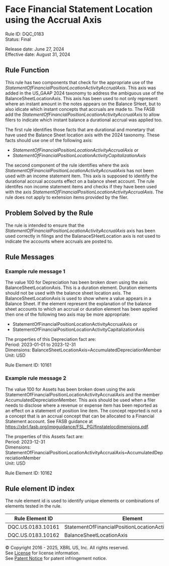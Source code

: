# Face Financial Statement Location using the Accrual Axis
Rule ID: DQC_0183  
Status: Final  
  
Release date: June 27, 2024  
Effective date: August 31, 2024  
  
## Rule Function
This rule has two components that check for the appropriate use of the *StatementOfFinancialPositionLocationActivityAccrualAxis*. This axis was added in the US_GAAP 2024 taxonomy to address the ambiguous use of the BalanceSheetLocationAxis.  This axis has been used to not only represent where an instant amount in the notes appears on the Balance SHeet, but to also idicate which instant concepts that accruals are made to. The FASB add the *StatementOfFinancialPositionLocationActivityAccrualAxis* to allow filers to indicate which instant balance a durational accrual was applied too.

The first rule identifies those facts that are durational and monetary that have used the Balance Sheet location axis with the 2024 taxonomy. These facts should use one of the following axis:
- *StatementOfFinancialPositionLocationActivityAccrualAxis* or 
- *StatementOfFinancialPositionLocationActivityCapitalizationAxis*

The second component of the rule identifies where the axis *StatementOfFinancialPositionLocationActivityAccrualAxis* has not been used with an income statement item.  This axis is supposed to identify the durational accrual accounts effect on a balance sheet account. The rule identifes non income statement items and checks if they have been used with the axis *StatementOfFinancialPositionLocationActivityAccrualAxis*. The rule does not apply to extension items provided by the filer.

## Problem Solved by the Rule
The rule is intended to ensure that the *StatementOfFinancialPositionLocationActivityAccrualAxis* axis has been used correctly in filings and the BalanaceSHeetLocation axis is not used to indicate the accounts where accruals are posted to.

## Rule Messages
### Example rule message 1

The value 100 for Depreciation has been broken down using the axis BalanceSheetLocationAxis. This is a duration element. Duration elements should not be used with the balance sheet location axis. The BalanceSheetLocationAxis is used to show where a value appears in a Balance Sheet. If the element represent the explanation of the balance sheet accounts to which an accrual or duration element has been applied then one of the following two axis may be more appropriate:
- StatementOfFinancialPositionLocationActivityAccrualAxis or 
- StatementOfFinancialPositionLocationActivityCapitalizationAxis

The properties of this Depreciation fact are:  
Period: 2023-01-01 to 2023-12-31  
Dimensions: BalanceSheetLocationAxis=AccumulatedDepreciationMember  
Unit: USD

Rule Element ID: 10161

### Example rule message 2

The value 100 for Assets has been broken down using the axis StatementOfFinancialPositionLocationActivityAccrualAxis and the member AccumulatedDepreciationMember. This  axis should be used when a filer needs to disclose where a revenue or expense item has been reported as an effect on a statement of position line item. The concept reported is not a a concept that is an accrual concept that can be allocated to a Financial Statement account. See FASB guidance at https://xbrl.fasb.org/impguidance/FSL_PG/finstatelocdimensions.pdf.

The properties of this Assets fact are:  
Period:  2023-12-31  
Dimensions: StatementOfFinancialPositionLocationActivityAccrualAxis=AccumulatedDepreciationMember  
Unit: USD

Rule Element ID: 10162

## Rule element ID index  
The rule element id is used to identify unique elements or combinations of elements tested in the rule.

|Rule Element ID|Element|
|--- |--- |
| DQC.US.0183.10161 |StatementOfFinancialPositionLocationActivityAccrualAxis|
| DQC.US.0183.10162 |BalanceSheetLocationAxis|





© Copyright 2016 - 2025, XBRL US, Inc. All rights reserved.   
See [License](https://xbrl.us/dqc-license) for license information.  
See [Patent Notice](https://xbrl.us/dqc-patent) for patent infringement notice.  
